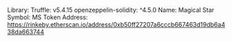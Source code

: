 Library:
    Truffle: v5.4.15
    openzeppelin-solidity: ^4.5.0
Name:
    Magical Star
Symbol:
    MS
Token Address:
    https://rinkeby.etherscan.io/address/0xb50ff27207a6cccb667463d19db6a438da663744
